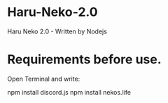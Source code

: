 # Haru-Neko-2.0
Haru Neko 2.0 - Written by Nodejs

# Requirements before use.
Open Terminal and write:

npm install discord.js
npm install nekos.life
